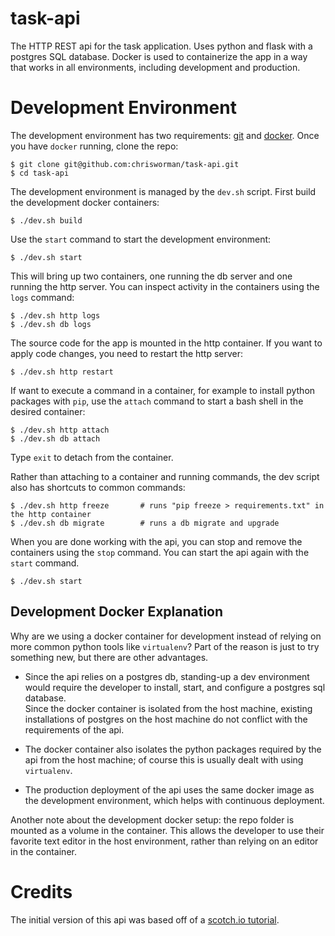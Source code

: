 # task-api
The HTTP REST api for the task application.  Uses python and flask with a
postgres SQL database.  Docker is used to containerize the app in a way
that works in all environments, including development and production.

# Development Environment
The development environment has two requirements:
[git](https://git-scm.com/downloads) and
[docker](https://store.docker.com/search?type=edition&offering=community).
Once you have `docker` running, clone the repo:
```
$ git clone git@github.com:chrisworman/task-api.git
$ cd task-api
```

The development environment is managed by the `dev.sh` script.  First build
the development docker containers:
```
$ ./dev.sh build
```

Use the `start` command to start the development environment:
```
$ ./dev.sh start
```

This will bring up two containers, one running the db server and one
running the http server.  You can inspect activity in the containers using
the `logs` command:
```
$ ./dev.sh http logs
$ ./dev.sh db logs
```

The source code for the app is mounted in the http container.  If you want
to apply code changes, you need to restart the http server:
```
$ ./dev.sh http restart
```

If want to execute a command in a container, for example to install python
packages with `pip`, use the `attach` command to start a bash shell in the
desired container:
```
$ ./dev.sh http attach
$ ./dev.sh db attach
```
Type `exit` to detach from the container.

Rather than attaching to a container and running commands, the dev script
also has shortcuts to common commands:
```
$ ./dev.sh http freeze       # runs "pip freeze > requirements.txt" in the http container
$ ./dev.sh db migrate        # runs a db migrate and upgrade
```

When you are done working with the api, you can stop and remove the containers
using the `stop` command.  You can start the api again with the `start`
command.
```
$ ./dev.sh start
```

## Development Docker Explanation
Why are we using a docker container for development instead of relying on more
common python tools like `virtualenv`?  Part of the reason is just to try
something new, but there are other advantages.  

* Since the api relies on a postgres db, standing-up a dev environment would
require the developer to install, start, and configure a postgres sql database.  
Since the docker container is isolated from the host machine, existing
installations of postgres on the host machine do not conflict with the
requirements of the api.

* The docker container also isolates the python packages required by the api
from the host machine; of course this is usually dealt with using `virtualenv`.

* The production deployment of the api uses the same docker image as the
development environment, which helps with continuous deployment.

Another note about the development docker setup: the repo folder is mounted as
a volume in the container.  This allows the developer to use their favorite
text editor in the host environment, rather than relying on an editor in the
container.

# Credits
The initial version of this api was based off of a
[scotch.io tutorial](https://scotch.io/tutorials/build-a-restful-api-with-flask-the-tdd-way).
